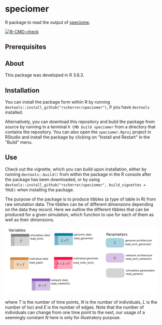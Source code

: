 # speciomer

R package to read the output of [speciome](https://github.com/rscherrer/speciome).

<!-- badges: start -->
[![R-CMD-check](https://github.com/rscherrer/speciomer/workflows/R-CMD-check/badge.svg)](https://github.com/rscherrer/speciomer/actions)
<!-- badges: end -->

## Prerequisites

## About

This package was developed in R 3.6.3.

## Installation

You can install the package form within R by running `devtools::install_github("rscherrer/speciomer")`, if you have `devtools` installed. 

Alternatively, you can download this repository and build the package from source by running in a terminal `R CMD build speciomer` from a directory that contains the repository. You can also open the `speciomer.Rproj` project in RStudio and install the package by clicking on "Install and Restart" in the "Build" menu.

## Use

Check out the vignette, which you can build upon installation, either by running `devtools::build()` from within the package in the R console after the package has been downloaded, or by using `devtools::install_github("rscherrer/speciomer", build_vignettes = TRUE)` when installing the package.

The purpose of the package is to produce tibbles (a type of table in R) from raw simulation data. The tibbles can be of different dimensions depending on the data they record. Here we outline the different tibbles that can be produced for a given simulation, which function to use for each of them as well as their dimensions.

![overview](extra/overview.png)

where *T* is the number of time points, *N* is the number of individuals, *L* is the number of loci and *E* is the number of edges. Note that the number of individuals can change from one time point to the next, our usage of a seemingly constant *N* here is only for illustratory purpose.
